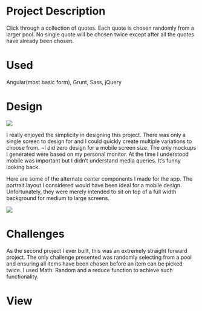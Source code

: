 # Project Description
Click through a collection of quotes. Each quote is chosen randomly from a larger pool. No single quote will be chosen twice except after all the quotes have already been chosen.

# Used
Angular(most basic form), Grunt, Sass, jQuery

# Design

<img id="" class="landscape full" src="../../assets/images/random-quote-generator/final-mockup.png">


I really enjoyed the simplicity in designing this project. There was only a single screen to design for and I could quickly create multiple variations to choose from. ¬I did zero design for a mobile screen size. The only mockups I generated were based on my personal monitor. At the time I understood mobile was important but I didn’t understand media queries. It’s funny looking back.

Here are some of the alternate center components I made for the app. The portrait layout I considered would have been ideal for a mobile design. Unfortunately, they were merely intended to sit on top of a full width background for medium to large screens.

<img id="" class="landscape full" src="../../assets/images/random-quote-generator/cards.png">


# Challenges
As the second project I ever built, this was an extremely straight forward project. The only challenge presented was randomly selecting from a pool and ensuring all items have been chosen before an item can be picked twice. I used Math. Random and a reduce function to achieve such functionality.

# View
